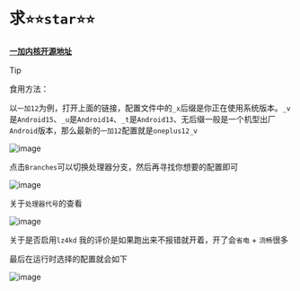 # 求``⭐⭐star⭐⭐``

### [```一加内核开源地址```](https://github.com/OnePlusOSS/kernel_manifest)

> [!TIP]
>
> 食用方法：
>
> 以``一加12``为例，打开上面的链接，配置文件中的``_x``后缀是你正在使用系统版本。``_v``是``Android15``、``_u``是``Android14``、``_t``是``Android13``、无后缀一般是一个机型出厂``Android``版本，那么最新的``一加12``配置就是``oneplus12_v``
>
> ![image](https://github.com/user-attachments/assets/737fcdb5-fce0-473d-8945-f1491db5727a)
>
> 点击``Branches``可以切换处理器分支，然后再寻找你想要的配置即可
>
> ![image](https://github.com/user-attachments/assets/58f31536-b88e-4613-9865-3e0574868928)
>
> 关于``处理器代号``的查看
>
> ![image](https://github.com/user-attachments/assets/fc217103-24ef-45fa-a7e1-f13cfd64f771)
>
> 关于是否启用``lz4kd`` 我的评价是如果跑出来不报错就开着，开了会``省电`` + ``流畅``很多
>
> 最后在运行时选择的配置就会如下
>
>![image](https://github.com/user-attachments/assets/acddcb85-cd80-4a6a-8b56-12abb7f7b83d)

